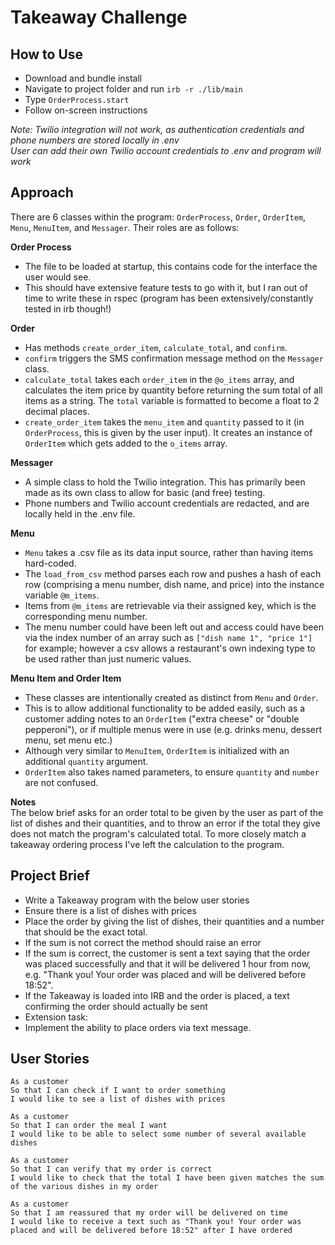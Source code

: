 Takeaway Challenge  
==================

How to Use
----
- Download and bundle install
- Navigate to project folder and run `irb -r ./lib/main`  
- Type `OrderProcess.start`  
- Follow on-screen instructions

_Note: Twilio integration will not work, as authentication credentials and phone numbers are stored locally in .env  
User can add their own Twilio account credentials to .env and program will work_

Approach 
----
There are 6 classes within the program: `OrderProcess`, `Order`, `OrderItem`, `Menu`, `MenuItem`, and `Messager`.
Their roles are as follows:

**Order Process**  
- The file to be loaded at startup, this contains code for the interface the user would see.   
- This should have extensive feature tests to go with it, but I ran out of time to write these in rspec (program has been extensively/constantly tested in irb though!)
 
**Order**  
- Has methods `create_order_item`, `calculate_total`, and `confirm`.  
- `confirm` triggers the SMS confirmation message method on the `Messager` class.
- `calculate_total` takes each `order_item` in the `@o_items` array, and calculates the item price by quantity before returning the sum total of all items as a string. The `total` variable is formatted to become a float to 2 decimal places.  
- `create_order_item` takes the `menu_item` and `quantity` passed to it (in `OrderProcess`, this is given by the user input). It creates an instance of `OrderItem` which gets added to the `o_items` array.

**Messager**  
- A simple class to hold the Twilio integration. This has primarily been made as its own class to allow for basic (and free) testing.  
- Phone numbers and Twilio account credentials are redacted, and are locally held in the .env file.

**Menu**  
- `Menu` takes a .csv file as its data input source, rather than having items hard-coded.  
- The `load_from_csv` method parses each row and pushes a hash of each row (comprising a menu number, dish name, and price) into the instance variable `@m_items`.   
- Items from `@m_items` are retrievable via their assigned key, which is the corresponding menu number.  
- The menu number could have been left out and access could have been via the index number of an array such as `["dish name 1", "price 1"]` for example; however a csv allows a restaurant's own indexing type to be used rather than just numeric values.

**Menu Item and Order Item**  
- These classes are intentionally created as distinct from `Menu` and `Order`.  
- This is to allow additional functionality to be added easily, such as a customer adding notes to an `OrderItem` ("extra cheese" or "double pepperoni"), or if multiple menus were in use (e.g. drinks menu, dessert menu, set menu etc.)  
- Although very similar to `MenuItem`, `OrderItem` is initialized with an additional `quantity` argument.  
- `OrderItem` also takes named parameters, to ensure `quantity` and `number` are not confused.

**Notes**  
The below brief asks for an order total to be given by the user as part of the list of dishes and their quantities, and to throw an error if the total they give does not match the program's calculated total. To more closely match a takeaway ordering process I've left the calculation to the program.

Project Brief   
----
* Write a Takeaway program with the below user stories
* Ensure there is a list of dishes with prices
* Place the order by giving the list of dishes, their quantities and a number that should be the exact total.
* If the sum is not correct the method should raise an error
* If the sum is correct, the customer is sent a text saying that the order was placed successfully and that it will be delivered 1 hour from now, e.g. "Thank you! Your order was placed and will be delivered before 18:52".
* If the Takeaway is loaded into IRB and the order is placed, a text confirming the order should actually be sent
* Extension task:
 * Implement the ability to place orders via text message.



User Stories  
-----
```  
As a customer
So that I can check if I want to order something
I would like to see a list of dishes with prices

As a customer
So that I can order the meal I want
I would like to be able to select some number of several available dishes

As a customer
So that I can verify that my order is correct
I would like to check that the total I have been given matches the sum of the various dishes in my order

As a customer
So that I am reassured that my order will be delivered on time
I would like to receive a text such as "Thank you! Your order was placed and will be delivered before 18:52" after I have ordered
```  

